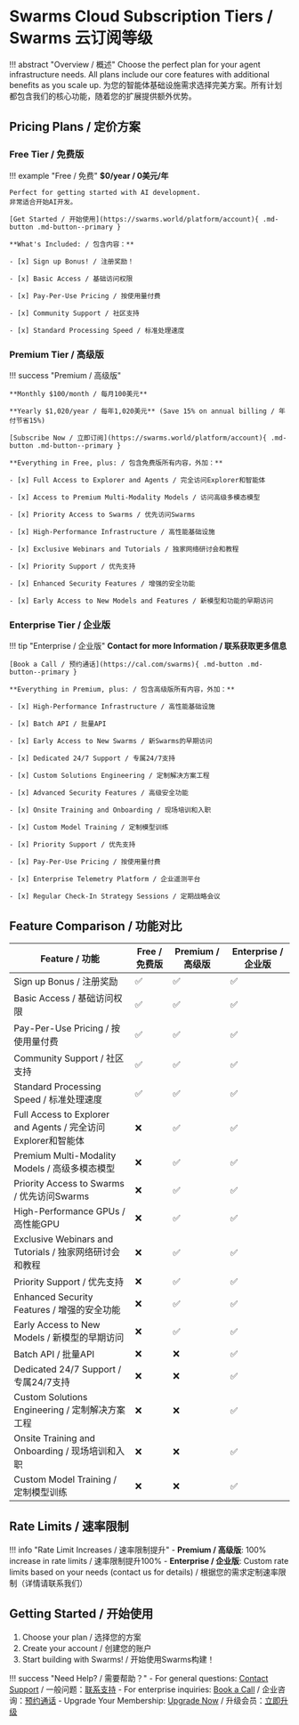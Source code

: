 # Swarms Cloud Subscription Tiers / Swarms 云订阅等级

!!! abstract "Overview / 概述"
    Choose the perfect plan for your agent infrastructure needs. All plans include our core features with additional benefits as you scale up.
    为您的智能体基础设施需求选择完美方案。所有计划都包含我们的核心功能，随着您的扩展提供额外优势。

## Pricing Plans / 定价方案

### Free Tier / 免费版

!!! example "Free / 免费"
    **$0/year / 0美元/年**
    
    Perfect for getting started with AI development.
    非常适合开始AI开发。

    [Get Started / 开始使用](https://swarms.world/platform/account){ .md-button .md-button--primary }

    **What's Included: / 包含内容：**
    
    - [x] Sign up Bonus! / 注册奖励！
    
    - [x] Basic Access / 基础访问权限
    
    - [x] Pay-Per-Use Pricing / 按使用量付费
    
    - [x] Community Support / 社区支持
    
    - [x] Standard Processing Speed / 标准处理速度

### Premium Tier / 高级版

!!! success "Premium / 高级版"

    **Monthly $100/month / 每月100美元**

    **Yearly $1,020/year / 每年1,020美元** (Save 15% on annual billing / 年付节省15%)
    
    [Subscribe Now / 立即订阅](https://swarms.world/platform/account){ .md-button .md-button--primary }

    **Everything in Free, plus: / 包含免费版所有内容，外加：**
    
    - [x] Full Access to Explorer and Agents / 完全访问Explorer和智能体
    
    - [x] Access to Premium Multi-Modality Models / 访问高级多模态模型
    
    - [x] Priority Access to Swarms / 优先访问Swarms
    
    - [x] High-Performance Infrastructure / 高性能基础设施
    
    - [x] Exclusive Webinars and Tutorials / 独家网络研讨会和教程
    
    - [x] Priority Support / 优先支持
    
    - [x] Enhanced Security Features / 增强的安全功能
    
    - [x] Early Access to New Models and Features / 新模型和功能的早期访问

### Enterprise Tier / 企业版

!!! tip "Enterprise / 企业版"
    **Contact for more Information / 联系获取更多信息**
    
    [Book a Call / 预约通话](https://cal.com/swarms){ .md-button .md-button--primary }

    **Everything in Premium, plus: / 包含高级版所有内容，外加：**
    
    - [x] High-Performance Infrastructure / 高性能基础设施
    
    - [x] Batch API / 批量API
    
    - [x] Early Access to New Swarms / 新Swarms的早期访问
    
    - [x] Dedicated 24/7 Support / 专属24/7支持
    
    - [x] Custom Solutions Engineering / 定制解决方案工程
    
    - [x] Advanced Security Features / 高级安全功能
    
    - [x] Onsite Training and Onboarding / 现场培训和入职
    
    - [x] Custom Model Training / 定制模型训练
    
    - [x] Priority Support / 优先支持
    
    - [x] Pay-Per-Use Pricing / 按使用量付费

    - [x] Enterprise Telemetry Platform / 企业遥测平台

    - [x] Regular Check-In Strategy Sessions / 定期战略会议

## Feature Comparison / 功能对比

| Feature / 功能 | Free / 免费版 | Premium / 高级版 | Enterprise / 企业版 |
|---------|------|---------|------------|
| Sign up Bonus / 注册奖励 | ✅ | ✅ | ✅ |
| Basic Access / 基础访问权限 | ✅ | ✅ | ✅ |
| Pay-Per-Use Pricing / 按使用量付费 | ✅ | ✅ | ✅ |
| Community Support / 社区支持 | ✅ | ✅ | ✅ |
| Standard Processing Speed / 标准处理速度 | ✅ | ✅ | ✅ |
| Full Access to Explorer and Agents / 完全访问Explorer和智能体 | ❌ | ✅ | ✅ |
| Premium Multi-Modality Models / 高级多模态模型 | ❌ | ✅ | ✅ |
| Priority Access to Swarms / 优先访问Swarms | ❌ | ✅ | ✅ |
| High-Performance GPUs / 高性能GPU | ❌ | ✅ | ✅ |
| Exclusive Webinars and Tutorials / 独家网络研讨会和教程 | ❌ | ✅ | ✅ |
| Priority Support / 优先支持 | ❌ | ✅ | ✅ |
| Enhanced Security Features / 增强的安全功能 | ❌ | ✅ | ✅ |
| Early Access to New Models / 新模型的早期访问 | ❌ | ✅ | ✅ |
| Batch API / 批量API | ❌ | ❌ | ✅ |
| Dedicated 24/7 Support / 专属24/7支持 | ❌ | ❌ | ✅ |
| Custom Solutions Engineering / 定制解决方案工程 | ❌ | ❌ | ✅ |
| Onsite Training and Onboarding / 现场培训和入职 | ❌ | ❌ | ✅ |
| Custom Model Training / 定制模型训练 | ❌ | ❌ | ✅ |

## Rate Limits / 速率限制

!!! info "Rate Limit Increases / 速率限制提升"
    - **Premium / 高级版**: 100% increase in rate limits / 速率限制提升100%
    - **Enterprise / 企业版**: Custom rate limits based on your needs (contact us for details) / 根据您的需求定制速率限制（详情请联系我们）

## Getting Started / 开始使用

1. Choose your plan / 选择您的方案
2. Create your account / 创建您的账户
3. Start building with Swarms! / 开始使用Swarms构建！

!!! success "Need Help? / 需要帮助？"
    - For general questions: [Contact Support](mailto:kye@swarms.world) / 一般问题：[联系支持](mailto:kye@swarms.world)
    - For enterprise inquiries: [Book a Call](https://cal.com/swarms) / 企业咨询：[预约通话](https://cal.com/swarms)
    - Upgrade Your Membership: [Upgrade Now](https://swarms.world/platform/account) / 升级会员：[立即升级](https://swarms.world/platform/account)
